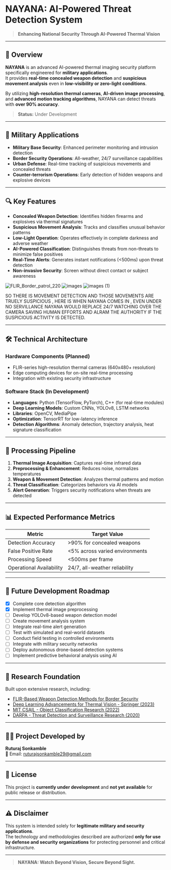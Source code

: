 # NAYANA: AI-Powered Threat Detection System

> **Enhancing National Security Through AI-Powered Thermal Vision**

---

## 📜 Overview

**NAYANA** is an advanced AI-powered thermal imaging security platform specifically engineered for **military applications**.  
It provides **real-time concealed weapon detection** and **suspicious movement analysis** even in **low-visibility or zero-light conditions**.

By utilizing **high-resolution thermal cameras**, **AI-driven image processing**, and **advanced motion tracking algorithms**, NAYANA can detect threats with **over 90% accuracy**.

> **Status:** Under Development

---

## 🎯 Military Applications

- **Military Base Security**: Enhanced perimeter monitoring and intrusion detection
- **Border Security Operations**: All-weather, 24/7 surveillance capabilities
- **Urban Defense**: Real-time tracking of suspicious movements and concealed threats
- **Counter-terrorism Operations**: Early detection of hidden weapons and explosive devices

---

## 🔍 Key Features

- **Concealed Weapon Detection**: Identifies hidden firearms and explosives via thermal signatures
- **Suspicious Movement Analysis**: Tracks and classifies unusual behavior patterns
- **Low-Light Operation**: Operates effectively in complete darkness and adverse weather
- **AI-Powered Classification**: Distinguishes threats from non-threats to minimize false positives
- **Real-Time Alerts**: Generates instant notifications (<500ms) upon threat detection
- **Non-invasive Security**: Screen without direct contact or subject awareness

![FLIR_Border_patrol_220](https://github.com/user-attachments/assets/75998925-d54b-4021-aa81-aa1e21d8aea1)
![images](https://github.com/user-attachments/assets/54186414-0415-4186-a649-9e5efdfad7d0)
![images (1)](https://github.com/user-attachments/assets/0f5d58c6-196b-4840-897d-bc0669cc4b90)

SO THERE IS MOVEMENT DETECTION AND THOSE MOVEMENTS ARE TRUELY SUSPICIOUS , HERE IS WHEN NAYANA COMES IN , EVEN UNDER NO SERVILLANCE NAYANA WOULD REPLACE 24/7 WATCHING OVER THE CAMERA SAVING HUMAN EFFORTS AND ALRAM THE AUTHORITY IF THE SUSPICIOUS ACTIVITY IS DETECTED.


---

## 🛠️ Technical Architecture

### Hardware Components (Planned)

- FLIR-series high-resolution thermal cameras (640x480+ resolution)
- Edge computing devices for on-site real-time processing
- Integration with existing security infrastructure

### Software Stack (In Development)

- **Languages**: Python (TensorFlow, PyTorch), C++ (for real-time modules)
- **Deep Learning Models**: Custom CNNs, YOLOv8, LSTM networks
- **Libraries**: OpenCV, MediaPipe
- **Optimization**: TensorRT for low-latency inference
- **Detection Algorithms**: Anomaly detection, trajectory analysis, heat signature classification

---

## 🔄 Processing Pipeline

1. **Thermal Image Acquisition**: Captures real-time infrared data
2. **Preprocessing & Enhancement**: Reduces noise, normalizes temperatures
3. **Weapon & Movement Detection**: Analyzes thermal patterns and motion
4. **Threat Classification**: Categorizes behaviors via AI models
5. **Alert Generation**: Triggers security notifications when threats are detected

---

## 📊 Expected Performance Metrics

| Metric                  | Target Value                   |
|--------------------------|---------------------------------|
| Detection Accuracy       | >90% for concealed weapons     |
| False Positive Rate      | <5% across varied environments |
| Processing Speed         | <500ms per frame               |
| Operational Availability | 24/7, all-weather reliability  |

---

## 🔮 Future Development Roadmap

- [x] Complete core detection algorithm
- [x] Implement thermal image preprocessing
- [ ] Develop YOLOv8-based weapon detection model
- [ ] Create movement analysis system
- [ ] Integrate real-time alert generation
- [ ] Test with simulated and real-world datasets
- [ ] Conduct field testing in controlled environments
- [ ] Integrate with military security networks
- [ ] Deploy autonomous drone-based detection systems
- [ ] Implement predictive behavioral analysis using AI

---

## 🔬 Research Foundation

Built upon extensive research, including:

- [FLIR-Based Weapon Detection Methods for Border Security](https://www.flir.com/discover/security/border-security/)
- [Deep Learning Advancements for Thermal Vision - Springer (2023)](https://link.springer.com/article/10.1007/s11042-023-15309-2)
- [MIT CSAIL - Object Classification Research (2022)](https://www.csail.mit.edu/research/object-detection-and-classification)
- [DARPA - Threat Detection and Surveillance Research (2020)](https://www.darpa.mil/program/threat-detection)

---

## 👨‍💻 Project Developed by

**Ruturaj Sonkamble**  
📧 Email: ruturajsonkamble29@gmail.com

---

## 📄 License

This project is **currently under development** and **not yet available** for public release or distribution.

---

## ⚠️ Disclaimer

This system is intended solely for **legitimate military and security applications**.  
The technology and methodologies described are authorized **only for use by defense and security organizations** for protecting personnel and critical infrastructure.

---

> **NAYANA: Watch Beyond Vision, Secure Beyond Sight.**


